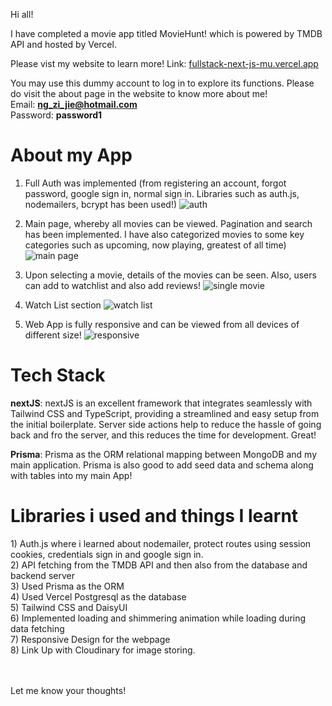 Hi all!

I have completed a movie app titled MovieHunt! which is powered by TMDB API and hosted by Vercel.

Please vist my website to learn more! Link: [fullstack-next-js-mu.vercel.app](https://fullstack-next-js-mu.vercel.app/)

You may use this dummy account to log in to explore its functions. Please do visit the about page in the website to know more about me!<br>
Email: **ng_zi_jie@hotmail.com**<br>
Password: **password1**

<h1 className="underline">About my App</h1>

1) Full Auth was implemented (from registering an account, forgot password, google sign in, normal sign in. Libraries such as auth.js, nodemailers, bcrypt has been used!)
![auth](https://github.com/ngzijie1989/fullstackNextJS/assets/152587020/6cd8dfc6-b47c-454b-94bb-35569cc53acb)

2) Main page, whereby all movies can be viewed. Pagination and search has been implemented. I have also categorized movies to some key categories such as upcoming, now playing, greatest of all time)
![main page](https://github.com/ngzijie1989/fullstackNextJS/assets/152587020/5dbae370-51a4-4263-a34f-713cf711433a)
    
3) Upon selecting a movie, details of the movies can be seen. Also, users can add to watchlist and also add reviews!
![single movie](https://github.com/ngzijie1989/fullstackNextJS/assets/152587020/7d2162ae-bf19-4ab6-94c6-85a3cdbb9d49)

4) Watch List section
![watch list](https://github.com/ngzijie1989/fullstackNextJS/assets/152587020/e89984a8-ad21-4cc4-9335-8e5b64e1084c)

   
5) Web App is fully responsive and can be viewed from all devices of different size!
![responsive](https://github.com/ngzijie1989/fullstackNextJS/assets/152587020/f5f17c95-9c98-4d8c-972b-ed717afe079c)

<h1 className="underline">Tech Stack</h1>

**nextJS**: nextJS is an excellent framework that integrates seamlessly with Tailwind CSS and TypeScript, providing a streamlined and easy setup from the initial boilerplate. Server side actions help to reduce the hassle of going back and fro the server, and this reduces the time for development. Great!

**Prisma**: Prisma as the ORM relational mapping between MongoDB and my main application. Prisma is also good to add seed data and schema along with tables into my main App!

<h1 className="underline">Libraries i used and things I learnt</h1>
1) Auth.js where i learned about nodemailer, protect routes using session cookies, credentials sign in and google sign in.<br>
2) API fetching from the TMDB API and then also from the database and backend server<br>
3) Used Prisma as the ORM<br>
4) Used Vercel Postgresql as the database<br>
5) Tailwind CSS and DaisyUI<br>
6) Implemented loading and shimmering animation while loading during data fetching<br>
7) Responsive Design for the webpage<br>
8) Link Up with Cloudinary for image storing.<br>

<br><br>
Let me know your thoughts!
